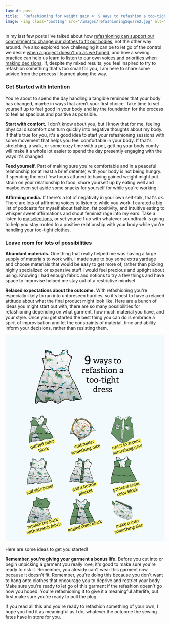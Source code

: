 ```yaml
---
layout: post
title:  "Refashioning for weight gain 4: 9 Ways to refashion a too-tight dress"
image: <img class='postImg' src="/images/refashioningSquare2.jpg" alt=""/>
---
```


In my last few posts I've talked about how [refashioning can support our commitment to change our clothes to fit our bodies](https://www.notion.so/powderhouse/Refashioning-for-Weight-Gain-1-Change-your-clothes-not-your-body-ea299554686846c9979e69e23e70e524), not the other way around. I've also explored how challenging it can be to let go of the control we desire [when a project doesn't go as we hoped](https://www.notion.so/powderhouse/Refashioning-for-Weight-Gain-2-Sometimes-our-crafts-defy-our-control-as-much-as-our-bodies-do-9f81f834163e414496d68636f2322177), and how a sewing practice can help us learn to listen to our own [voices and priorities when making decisions](https://www.notion.so/powderhouse/Refashioning-for-Weight-Gain-3-Choosing-what-to-Care-about-and-when-to-stop-c6b12880c8d141b98c5a8500d9c37510). If, despite my mixed results, you feel inspired to try to refashion something that's too small for you, I am here to share some advice from the process I learned along the way.  

<!--more-->

### Get Started with Intention

You're about to spend the day handling a tangible reminder that your body has changed, maybe in ways that aren't your first choice. Take time to set yourself up to feel good in your body and lay the foundation for the process to feel as spacious and positive as possible. 

**Start with comfort.** I don't know about you, but I know that for me, feeling physical discomfort can turn quickly into negative thoughts about my body. If that's true for you, it's a good idea to start your refashioning sessions with some movement that helps you feel comfortable in your body. If that's stretching, a walk, or some cozy time with a pet, getting your body comfy will make it a whole lot easier to spend the day presently engaging with the ways it's changed. 

**Feed yourself.** Part of making sure you're comfortable and in a peaceful relationship (or at least a brief détente) with your body is not being hungry. If spending the next few hours attuned to having gained weight might put strain on your relationship to food, shore yourself up by eating well and maybe even set aside some snacks for yourself for while you're working. 

**Affirming media.** If there's a lot of negativity in your own self-talk, that's ok. There are lots of affirming voices to listen to while you work. I curated a big list of podcasts for myself about fashion, fat positivity, and intuitive eating to whisper sweet affirmations and shout feminist rage into my ears. Take a listen to [my selections](https://www.notion.so/powderhouse/Playlist-of-Podcast-Episodes-ce2bec218c79442682ffd11e1408526f), or set yourself up with whatever soundtrack is going to help you stay rooted to a positive relationship with your body while you're handling your too-tight clothes. 

### Leave room for lots of possibilities

**Abundant materials.** One thing that really helped me was having a large supply of materials to work with. I made sure to buy some extra yardage and choose materials that would be easy to get more of, rather than picking highly specialized or expensive stuff I would feel precious and uptight about using. Knowing I had enough fabric and notions to try a few things and have space to improvise helped me stay out of a restrictive mindset. 

**Relaxed expectations about the outcome.** With refashioning you're especially likely to run into unforeseen hurdles, so it's best to have a relaxed attitude about what the final product might look like. Here are a bunch of ideas you might start out with, there are so many possibilities for refashioning depending on what garment, how much material you have, and your style. Once you get started the best thing you can do is embrace a spirit of improvisation and let the constraints of material, time and ability inform your decisions, rather than resisting them. 

<img class='internalPostImg' src="/images/refashioningSquare.jpg" alt=""/>

Here are some ideas to get you started! 

**Remember, you're giving your garment a bonus life.** Before you cut into or begin unpicking a garment you really love, it's good to make sure you're ready to risk it. Remember, you already can't wear this garment now because it doesn't fit. Remember, you're doing this because you don't want to hang onto clothes that encourage you to deprive and restrict your body. Make sure you're ready to let go of this garment if the refashion doesn't go how you hoped. You're refashioning it to give it a meaningful afterlife, but first make sure you're ready to pull the plug. 

If you read all this and you're ready to refashion something of your own, I hope you find it as meaningful as I do, whatever the outcome the sewing fates have in store for you.